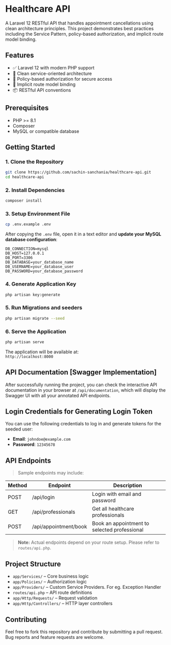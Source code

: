 # Healthcare API

A Laravel 12 RESTful API that handles appointment cancellations using clean architecture principles. This project demonstrates best practices including the Service Pattern, policy-based authorization, and implicit route model binding.

## Features

- ✅ Laravel 12 with modern PHP support
- 🧠 Clean service-oriented architecture
- 🔐 Policy-based authorization for secure access
- 🔁 Implicit route model binding
- 📦 RESTful API conventions

## Prerequisites

- PHP >= 8.1
- Composer
- MySQL or compatible database

## Getting Started

### 1. Clone the Repository

```bash
git clone https://github.com/sachin-sanchania/healthcare-api.git
cd healthcare-api
```

### 2. Install Dependencies

```bash
composer install
```

### 3. Setup Environment File

```bash
cp .env.example .env
```

After copying the `.env` file, open it in a text editor and **update your MySQL database configuration**:

```env
DB_CONNECTION=mysql
DB_HOST=127.0.0.1
DB_PORT=3306
DB_DATABASE=your_database_name
DB_USERNAME=your_database_user
DB_PASSWORD=your_database_password
```

### 4. Generate Application Key

```bash
php artisan key:generate
```

### 5. Run Migrations and seeders

```bash
php artisan migrate --seed
```

### 6. Serve the Application

```bash
php artisan serve
```

The application will be available at:  
`http://localhost:8000`

## API Documentation [Swagger Implementation]

After successfully running the project, you can check the interactive API documentation in your browser at `/api/documentation`, which will display the Swagger UI with all your annotated API endpoints.

## Login Credentials for Generating Login Token

You can use the following credentials to log in and generate tokens for the seeded user:

- **Email**: `johndoe@example.com`
- **Password**: `12345678`

## API Endpoints

> Sample endpoints may include:

| Method | Endpoint              | Description                                  |
|--------|-----------------------|----------------------------------------------|
| POST   | /api/login            | Login with email and password                |
| GET    | /api/professionals    | Get all healthcare professionals             |
| POST   | /api/appointment/book | Book an appointment to selected professional |

> **Note:** Actual endpoints depend on your route setup. Please refer to `routes/api.php`.

## Project Structure

- `app/Services/` – Core business logic
- `app/Policies/` – Authorization logic
- `app/Providers/` – Custom Service Providers. For eg. Exception Handler
- `routes/api.php` – API route definitions
- `app/Http/Requests/` – Request validation
- `app/Http/Controllers/` – HTTP layer controllers

## Contributing

Feel free to fork this repository and contribute by submitting a pull request. Bug reports and feature requests are welcome.
